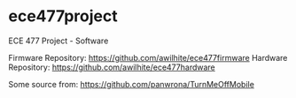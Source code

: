 # ece477project
ECE 477 Project - Software

Firmware Repository: https://github.com/awilhite/ece477firmware
Hardware Repository: https://github.com/awilhite/ece477hardware

Some source from: https://github.com/panwrona/TurnMeOffMobile
